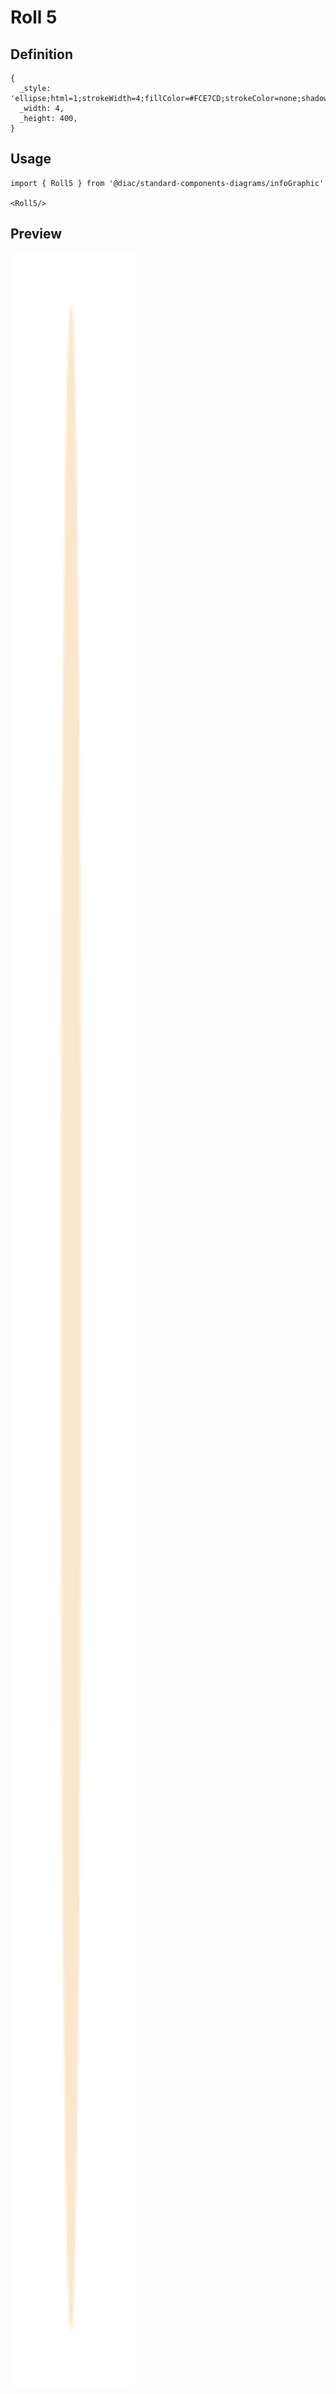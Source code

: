 # Roll 5

## Definition

```
{
  _style: 'ellipse;html=1;strokeWidth=4;fillColor=#FCE7CD;strokeColor=none;shadow=0;fontSize=10;fontColor=#FFFFFF;align=center;fontStyle=0;whiteSpace=wrap;spacing=10;',
  _width: 4,
  _height: 400,
}
```

## Usage

```
import { Roll5 } from '@diac/standard-components-diagrams/infoGraphic'

<Roll5/>
```

## Preview

<img src="./roll-5.png" width="200"/>
